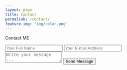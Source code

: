 ```yaml
---
layout: page
title: Contact
permalink: /contact/
feature-img: "img/color.png"
---
```


Contact ME

<form action="https://getsimpleform.com/messages?form_api_token=form_api_token=507c49c46e77f83c71f31ac957c77fef" method="post">
  <!-- the redirect_to is optional, the form will redirect to the referrer on submission -->
  <input type='hidden' name='redirect_to' value='https://npratt0826.github.io/thank-you/' />
  <input type='text' name='name' placeholder='Your Full Name' />
  <input type='email' name='email' placeholder='Your E-mail Address' />
  <textarea name='message' placeholder='Write your message ...'></textarea>
  <input type='submit' value='Send Message' />
</form>
